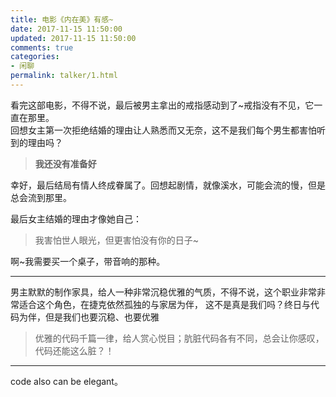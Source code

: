 ```yaml
---
title: 电影《内在美》有感~
date: 2017-11-15 11:50:00
updated: 2017-11-15 11:50:00
comments: true
categories: 
- 闲聊
permalink: talker/1.html    
---
```


看完这部电影，不得不说，最后被男主拿出的戒指感动到了~戒指没有不见，它一直在那里。  
回想女主第一次拒绝结婚的理由让人熟悉而又无奈，这不是我们每个男生都害怕听到的理由吗？  
>**我还没有准备好**   
  
幸好，最后结局有情人终成眷属了。回想起剧情，就像溪水，可能会流的慢，但是总会流到那里。  
  
最后女主结婚的理由才像她自己：
>我害怕世人眼光，但更害怕没有你的日子~

啊~我需要买一个桌子，带音响的那种。

---

男主默默的制作家具，给人一种非常沉稳优雅的气质，不得不说，这个职业非常非常适合这个角色，在捷克依然孤独的与家居为伴，
这不是真是我们吗？终日与代码为伴，但是我们也要沉稳、也要优雅
>优雅的代码千篇一律，给人赏心悦目；肮脏代码各有不同，总会让你感叹，代码还能这么脏？！  

---

code also can be elegant。